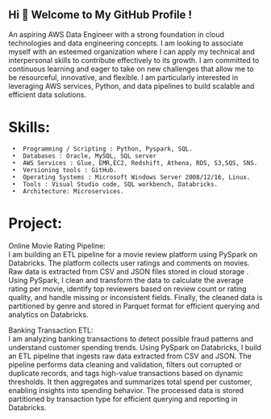 
 
 ## Hi 👋 Welcome to My GitHub Profile !


An aspiring AWS Data Engineer with a strong foundation in cloud technologies and data engineering concepts. I am looking to associate myself with an esteemed organization where I can apply my technical and interpersonal skills to contribute effectively to its growth. I am committed to continuous learning and eager to take on new challenges that allow me to be resourceful, innovative, and flexible. I am particularly interested in leveraging AWS services, Python, and data pipelines to build scalable and efficient data solutions.



# Skills: 

     •	Programming / Scripting : Python, Pyspark, SQL.
     •	Databases : Oracle, MySQL, SQL server 
     •	AWS Services : Glue, EMR,EC2, Redshift, Athena, RDS, S3,SQS, SNS.
     •	Versioning tools : GitHub.
     •	Operating Systems : Microsoft Windows Server 2008/12/16, Linux.
     •	Tools : Visual Studio code, SQL workbench, Databricks.
     •	Architecture: Microservices.


 # Project:

 Online Movie Rating Pipeline:  
               I am building an ETL pipeline for a movie review platform using PySpark on Databricks. The platform collects user ratings and comments on movies. Raw data is extracted from CSV and JSON files stored in cloud storage . Using PySpark, I clean and transform the data to calculate the average rating per movie, identify top reviewers based on review count or rating quality, and handle missing or inconsistent fields. Finally, the cleaned data is partitioned by genre and stored in Parquet format for efficient querying and analytics on Databricks.


  Banking Transaction  ETL:  
                   I am analyzing banking transactions to detect possible fraud patterns and understand customer spending trends. Using PySpark on Databricks, I build an ETL pipeline that ingests raw  data extracted from CSV and JSON. The pipeline performs data cleaning and validation, filters out corrupted or duplicate records, and tags high-value transactions based on dynamic thresholds. It then aggregates and summarizes total spend per customer, enabling insights into spending behavior. The processed data is stored partitioned by transaction type for efficient querying and reporting in Databricks.

